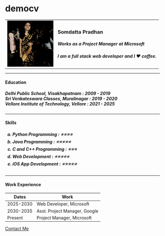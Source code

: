 # democv
<!DOCTYPE html>
<html lang="en">
<head>
    <meta charset="UTF-8">
    <meta http-equiv="X-UA-Compatible" content="IE=edge">
    <meta name="viewport" content="width=device-width, initial-scale=1.0">
    <title>Somdatta Pradhan</title>
    <link rel="stylesheet" href="css/stylesheet1.css">
    <link rel="icon" href="favicon.ico?v=2">
</head>
<body>
  <table cellspacing="20">
    <tr>
      <td><img src="somdatta.jpeg" width="150" height="150" alt="Somdatta Pradhan's profile picture"></td>
      <td><h3>Somdatta Pradhan</h3>
      <p><h5>Works as a <em>Project Manager</em> at <Strong>Microsoft</Strong></h5></p>
      <p><h5>I am a full stack web developer and I ❤️ coffee. </h5></p></td>
    </tr>
  </table>
  <hr>
  <h4>Education</h4>
  <h5>Delhi Public School, Visakhapatnam : 2009 - 2019<br>Sri Venkateswara Classes, Muralinagar : 2019 - 2020<br>Vellore Institute of Technology, Vellore : 2021 - 2025</h5>
  <hr>
  <h4>Skills</h4>
  <h5>
    <ol type="a">
        <li>Python Programming : ⭐⭐⭐⭐</li>
        <li>Java Programming : ⭐⭐⭐⭐⭐</li>
        <li>C and C++ Programming : ⭐⭐⭐</li>
        <li>Web Development : ⭐⭐⭐⭐⭐</li>
        <li>iOS App Development : ⭐⭐⭐⭐⭐</li>
    </ol>
  </h5>
  <hr>
  <h4>Work Experience</h4>
  <table cellspacing="10">
    <thead>
        <tr>
            <th>Dates</th>
            <th>Work</th>
        </tr>
    </thead>
    <tbody>
        <tr>
            <td>2025-2030</td>
            <td>Web Developer, Microsoft</td>
        </tr>
        <tr>
            <td>2030-2035</td>
            <td>Asst. Project Manager, Google</td>
        </tr>
        <tr>
            <td>Present</td>
            <td>Project Manager, Microsoft</td>
        </tr>
    </tbody>
  </table>
  <a href=" https://mail.google.com/mail/u/?authuser=somdatta.vskp@gmail.com" target="_blank">Contact Me</a>

</body>
</html>
